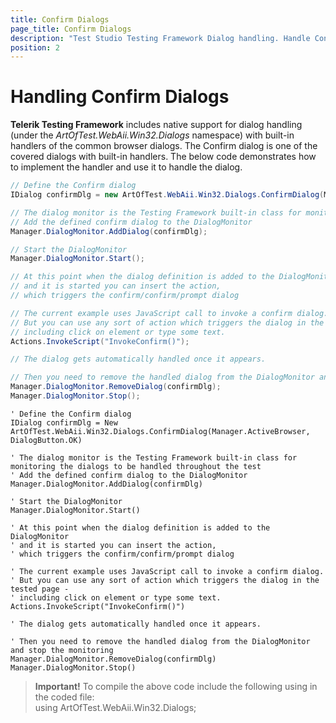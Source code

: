 ```yaml
---
title: Confirm Dialogs
page_title: Confirm Dialogs
description: "Test Studio Testing Framework Dialog handling. Handle Confirm dialog in coded step in Test Studio. Coded test to handle confirm dialogs in Test Studio."
position: 2
---
```

# Handling Confirm Dialogs

__Telerik Testing Framework__ includes native support for dialog handling (under the _ArtOfTest.WebAii.Win32.Dialogs_ namespace) with built-in handlers of the common browser dialogs. The Confirm dialog is one of the covered dialogs with built-in handlers. The below code demonstrates how to implement the handler and use it to handle the dialog. 

```C#
// Define the Confirm dialog
IDialog confirmDlg = new ArtOfTest.WebAii.Win32.Dialogs.ConfirmDialog(Manager.ActiveBrowser, DialogButton.OK); 

// The dialog monitor is the Testing Framework built-in class for monitoring the dialogs to be handled throughout the test
// Add the defined confirm dialog to the DialogMonitor 
Manager.DialogMonitor.AddDialog(confirmDlg);

// Start the DialogMonitor 
Manager.DialogMonitor.Start();

// At this point when the dialog definition is added to the DialogMonitor 
// and it is started you can insert the action, 
// which triggers the confirm/confirm/prompt dialog 

// The current example uses JavaScript call to invoke a confirm dialog. 
// But you can use any sort of action which triggers the dialog in the tested page -
// including click on element or type some text.
Actions.InvokeScript("InvokeConfirm()");

// The dialog gets automatically handled once it appears. 

// Then you need to remove the handled dialog from the DialogMonitor and stop the monitoring 
Manager.DialogMonitor.RemoveDialog(confirmDlg);
Manager.DialogMonitor.Stop();
```
```VB
' Define the Confirm dialog
IDialog confirmDlg = New ArtOfTest.WebAii.Win32.Dialogs.ConfirmDialog(Manager.ActiveBrowser, DialogButton.OK)

' The dialog monitor is the Testing Framework built-in class for monitoring the dialogs to be handled throughout the test
' Add the defined confirm dialog to the DialogMonitor 
Manager.DialogMonitor.AddDialog(confirmDlg)

' Start the DialogMonitor
Manager.DialogMonitor.Start()

' At this point when the dialog definition is added to the DialogMonitor 
' and it is started you can insert the action, 
' which triggers the confirm/confirm/prompt dialog 

' The current example uses JavaScript call to invoke a confirm dialog. 
' But you can use any sort of action which triggers the dialog in the tested page -
' including click on element or type some text.
Actions.InvokeScript("InvokeConfirm()")

' The dialog gets automatically handled once it appears. 

' Then you need to remove the handled dialog from the DialogMonitor and stop the monitoring 
Manager.DialogMonitor.RemoveDialog(confirmDlg)
Manager.DialogMonitor.Stop()

```


>__Important!__
>To compile the above code include the following using in the coded file: 
><br>
>using ArtOfTest.WebAii.Win32.Dialogs;
